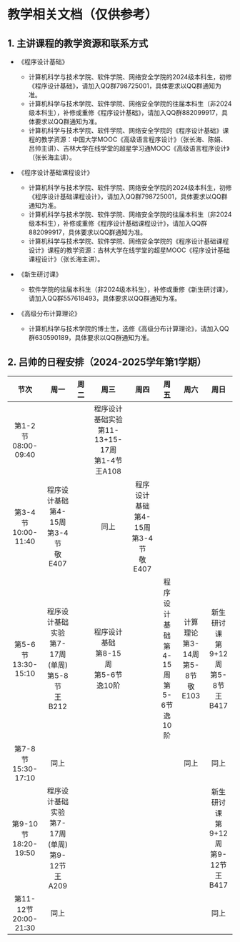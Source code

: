 # 教学相关文档（仅供参考）

## 1. 主讲课程的教学资源和联系方式

+ 《程序设计基础》
  + 计算机科学与技术学院、软件学院、网络安全学院的2024级本科生，初修《程序设计基础》，请加入QQ群798725001，具体要求以QQ群通知为准。
  + 计算机科学与技术学院、软件学院、网络安全学院的往届本科生（非2024级本科生），补修或重修《程序设计基础》，请加入QQ群882099917，具体要求以QQ群通知为准。
  + 计算机科学与技术学院、软件学院、网络安全学院的《程序设计基础》课程的教学资源：中国大学MOOC《高级语言程序设计》（张长海、陈娟、吕帅主讲）、吉林大学在线学堂的超星学习通MOOC《高级语言程序设计》（张长海主讲）。

+ 《程序设计基础课程设计》
  + 计算机科学与技术学院、软件学院、网络安全学院的2024级本科生，初修《程序设计基础课程设计》，请加入QQ群798725001，具体要求以QQ群通知为准。
  + 计算机科学与技术学院、软件学院、网络安全学院的往届本科生（非2024级本科生），补修或重修《程序设计基础课程设计》，请加入QQ群882099917，具体要求以QQ群通知为准。
  + 计算机科学与技术学院、软件学院、网络安全学院的《程序设计基础课程设计》课程的教学资源：吉林大学在线学堂的超星MOOC《程序设计基础课程设计》（张长海主讲）。

+ 《新生研讨课》
  + 软件学院的往届本科生（非2024级本科生），补修或重修《新生研讨课》，请加入QQ群557618493，具体要求以QQ群通知为准。
 
+ 《高级分布计算理论》
  + 计算机科学与技术学院的博士生，选修《高级分布计算理论》，请加入QQ群630590189，具体要求以QQ群通知为准。

## 2. 吕帅的日程安排（2024-2025学年第1学期）

节次|周一|周二|周三|周四|周五|周六|周日
:-:|:-:|:-:|:-:|:-:|:-:|:-:|:-:
第1-2节<BR>08:00-09:40|||程序设计基础实验<BR>第11-13+15-17周<BR>第1-4节<BR>王A108||||
第3-4节<BR>10:00-11:40|程序设计基础<BR>第4-15周<BR>第3-4节<BR>敬E407||同上|程序设计基础<BR>第4-15周<BR>第3-4节<BR>敬E407|||
第5-6节<BR>13:30-15:10|程序设计基础实验<BR>第7-17周(单周)<BR>第5-8节<BR>王B212||程序设计基础<BR>第8-15周<BR>第5-6节<BR>逸10阶||程序设计基础<BR>第4-15周<BR>第5-6节<BR>逸10阶|计算理论<BR>第3-14周<BR>第5-8节<BR>敬E103|新生研讨课<BR>第9+12周<BR>第5-8节<BR>王B417
第7-8节<BR>15:30-17:10|同上|||||同上|同上
第9-10节<BR>18:20-19:50|程序设计基础实验<BR>第7-17周(单周)<BR>第9-12节<BR>王A209||||||新生研讨课<BR>第9+12周<BR>第9-12节<BR>王B417
第11-12节<BR>20:00-21:30|同上||||||同上
